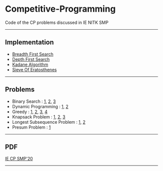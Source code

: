 # Competitive-Programming
Code of the CP problems discussed in IE NITK SMP

---

## Implementation

- [Breadth First Search](bfs.cpp)
- [Depth First Search](dfs.cpp)
- [Kadane Algorithm](kadane.cpp)
- [Sieve Of Eratosthenes](soe.cpp)

---

## Problems

- Binary Search : [1](bs_1.cpp), [2](bs_2.cpp), [3](bs_3.cpp)
- Dynamic Programming : [1](dp_1.cpp), [2](dp_2.cpp)
- Greedy : [1](greedy_1.cpp), [2](greedy_2.cpp), [3](greedy_3.cpp), [4](greedy_4.cpp)
- Knapsack Problem : [1](KnapSack_1.cpp), [2](KnapSack_2.cpp), [3](KnapSack_3.cpp)
- Longest Subsequence Problem : [1](long_subsequence_1.cpp), [2](long_subsequence_2.cpp)
- Presum Problem : [1](presum.cpp)

---

## PDF

[IE CP SMP'20](IE%20CP%20SMP'20.pdf)

---